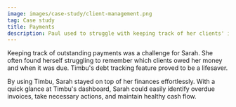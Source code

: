 ```yaml
---
image: images/case-study/client-management.png
tag: Case study
title: Payments
description: Paul used to struggle with keeping track of her clients' info. Timbu helped her efficiently manage client information and communication, leading to better relationships.
---
```


Keeping track of outstanding payments was a challenge for Sarah. She often found herself struggling to remember which clients owed her money and when it was due. Timbu's debt tracking feature proved to be a lifesaver.

By using Timbu, Sarah stayed on top of her finances effortlessly. With a quick glance at Timbu's dashboard, Sarah could easily identify overdue invoices, take necessary actions, and maintain healthy cash flow.
